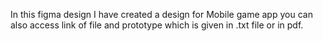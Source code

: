 In this figma design I have created a design for Mobile game app you can also access link of file and prototype which is given in .txt file or in pdf.
